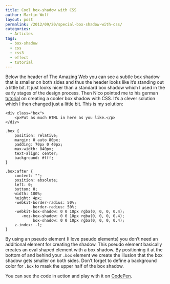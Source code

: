 ```yaml
---
title: Cool box-shadow with CSS
author: Martin Wolf
layout: post
permalink: /2012/09/20/special-box-shadow-with-css/
categories:
  - Articles
tags:
  - box-shadow
  - css
  - css3
  - effect
  - tutorial
---
```

Below the header of The Amazing Web you can see a subtle box shadow that is smaller on both sides and thus the header looks like it&#8217;s standing out a little bit. It just looks nicer than a standard box shadow which I used in the early stages of the design process. Then Nico pointed me to his german [tutorial][1] on creating a cooler box shadow with CSS. It&#8217;s a clever solution which I then changed just a little bit. This is my solution:

<pre class="language-markup"><code class="language-markup">&lt;div class="box"&gt;
    &lt;p&gt;Put as much HTML in here as you like.&lt;/p&gt;
&lt;/div&gt;</code></pre>

<pre class="language-css"><code class="language-css">.box {
    position: relative;
    margin: 0 auto 80px;
    padding: 70px 0 40px;
    max-width: 840px;
    text-align: center;
    background: #fff;
}

.box:after {
    content: "";
    position: absolute;
    left: 0;
    bottom: 0;
    width: 100%;
    height: 4px;
    -webkit-border-radius: 50%;
            border-radius: 50%;
    -webkit-box-shadow: 0 0 10px rgba(0, 0, 0, 0.4);
       -moz-box-shadow: 0 0 10px rgba(0, 0, 0, 0.4);
            box-shadow: 0 0 10px rgba(0, 0, 0, 0.4);
    z-index: -1;
}</code></pre>

By using an pseudo element (I love pseudo elements) you don&#8217;t need an additional element for creating the shadow. This pseudo element basically creates an oval shaped element with a box shadow. By positioning it at the bottom of and behind your `.box` element we create the illusion that the box shadow gets smaller on both sides. Don&#8217;t forget to define a background color for `.box` to mask the upper half of the box shadow.

You can see the code in action and play with it on <a href="http://codepen.io/martinwolf/pen/aylso" target="_blank">CodePen</a>.

 [1]: http://www.stadtpirat.net/post/25852112426/gebogener-schlagschatten-mit-css